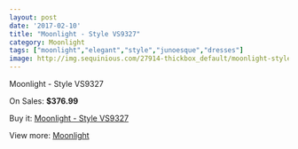 ```yaml
---
layout: post
date: '2017-02-10'
title: "Moonlight - Style VS9327"
category: Moonlight
tags: ["moonlight","elegant","style","junoesque","dresses"]
image: http://img.sequinious.com/27914-thickbox_default/moonlight-style-vs9327.jpg
---
```

Moonlight - Style VS9327

On Sales: **$376.99**
<a href="https://www.sequinious.com/moonlight/5027-moonlight-style-vs9327.html"><amp-img layout="responsive" width="600" height="600" src="//img.sequinious.com/27914-thickbox_default/moonlight-style-vs9327.jpg" alt="Moonlight - Style VS9327 0" /></a>
<a href="https://www.sequinious.com/moonlight/5027-moonlight-style-vs9327.html"><amp-img layout="responsive" width="600" height="600" src="//img.sequinious.com/27915-thickbox_default/moonlight-style-vs9327.jpg" alt="Moonlight - Style VS9327 1" /></a>

Buy it: [Moonlight - Style VS9327](https://www.sequinious.com/moonlight/5027-moonlight-style-vs9327.html "Moonlight - Style VS9327")

View more: [Moonlight](https://www.sequinious.com/27-moonlight "Moonlight")